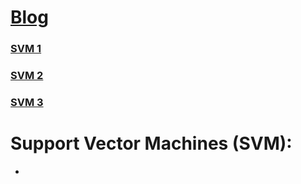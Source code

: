 # [Blog](https://www.analyticsvidhya.com/blog/2017/09/understaing-support-vector-machine-example-code/)
### [SVM 1](https://www.youtube.com/watch?v=efR1C6CvhmE)
### [SVM 2](https://www.youtube.com/watch?v=Toet3EiSFcM)
### [SVM 3](https://www.youtube.com/watch?v=Qc5IyLW_hns)

# Support Vector Machines (SVM):
- 

